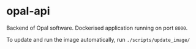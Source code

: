 # opal-api
Backend of Opal software. Dockerised application running on port `8000`.

To update and run the image automatically, run `./scripts/update_image/`